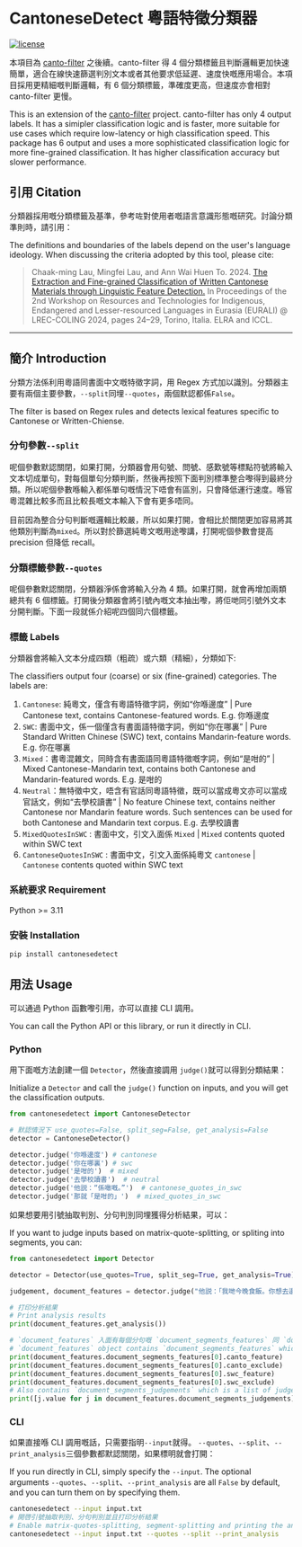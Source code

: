# CantoneseDetect 粵語特徵分類器

[![license](https://img.shields.io/github/license/DAVFoundation/captain-n3m0.svg?style=for-the-badge&color=)](https://github.com/DAVFoundation/captain-n3m0/blob/master/LICENSE)

本項目為 [canto-filter](https://github.com/CanCLID/canto-filter) 之後續。canto-filter 得 4 個分類標籤且判斷邏輯更加快速簡單，適合在線快速篩選判別文本或者其他要求低延遲、速度快嘅應用場合。本項目採用更精細嘅判斷邏輯，有 6 個分類標籤，準確度更高，但速度亦會相對 canto-filter 更慢。

This is an extension of the [canto-filter](https://github.com/CanCLID/canto-filter) project. canto-filter has only 4 output labels. It has a simipler classification logic and is faster, more suitable for use cases which require low-latency or high classification speed. This package has 6 output and uses a more sophisticated classification logic for more fine-grained classification. It has higher classification accuracy but slower performance.

## 引用 Citation

分類器採用嘅分類標籤及基準，參考咗對使用者嘅語言意識形態嘅研究。討論分類準則時，請引用：

The definitions and boundaries of the labels depend on the user's language ideology.
When discussing the criteria adopted by this tool, please cite:

> Chaak-ming Lau, Mingfei Lau, and Ann Wai Huen To. 2024.
> [The Extraction and Fine-grained Classification of Written Cantonese Materials through Linguistic Feature Detection.](https://aclanthology.org/2024.eurali-1.4/)
> In Proceedings of the 2nd Workshop on Resources and Technologies for Indigenous, Endangered and Lesser-resourced Languages in Eurasia (EURALI)
> @ LREC-COLING 2024, pages 24–29, Torino, Italia. ELRA and ICCL.

---

## 簡介 Introduction

分類方法係利用粵語同書面中文嘅特徵字詞，用 Regex 方式加以識別。分類器主要有兩個主要參數，`--split`同埋`--quotes`，兩個默認都係`False`。

The filter is based on Regex rules and detects lexical features specific to Cantonese or Written-Chiense.

### 分句參數`--split`

呢個參數默認關閉，如果打開，分類器會用句號、問號、感歎號等標點符號將輸入文本切成單句，對每個單句分類判斷，然後再按照下面判別標準整合嚟得到最終分類。所以呢個參數喺輸入都係單句嘅情況下唔會有區別，只會降低運行速度。喺官粵混雜比較多而且比較長嘅文本輸入下會有更多唔同。

目前因為整合分句判斷嘅邏輯比較嚴，所以如果打開，會相比於關閉更加容易將其他類別判斷為`mixed`。所以對於篩選純粵文嘅用途嚟講，打開呢個參數會提高 precision 但降低 recall。

### 分類標籤參數`--quotes`

呢個參數默認關閉，分類器淨係會將輸入分為 4 類。如果打開，就會再增加兩類總共有 6 個標籤。打開後分類器會將引號內嘅文本抽出嚟，將佢哋同引號外文本分開判斷。下面一段就係介紹呢四個同六個標籤。

### 標籤 Labels

分類器會將輸入文本分成四類（粗疏）或六類（精細），分類如下:

The classifiers output four (coarse) or six (fine-grained) categories. The labels are:

1. `Cantonese`: 純粵文，僅含有粵語特徵字詞，例如“你喺邊度” | Pure Cantonese text, contains Cantonese-featured words. E.g. 你喺邊度
1. `SWC`: 書面中文，係一個僅含有書面語特徵字詞，例如“你在哪裏” | Pure Standard Written Chinese (SWC) text, contains Mandarin-feature words. E.g. 你在哪裏
1. `Mixed`：書粵混雜文，同時含有書面語同粵語特徵嘅字詞，例如“是咁的” | Mixed Cantonese-Mandarin text, contains both Cantonese and Mandarin-featured words. E.g. 是咁的
1. `Neutral`：無特徵中文，唔含有官話同粵語特徵，既可以當成粵文亦可以當成官話文，例如“去學校讀書” | No feature Chinese text, contains neither Cantonese nor Mandarin feature words. Such sentences can be used for both Cantonese and Mandarin text corpus. E.g. 去學校讀書
1. `MixedQuotesInSWC` : 書面中文，引文入面係 `Mixed` | `Mixed` contents quoted within SWC text
1. `CantoneseQuotesInSWC` : 書面中文，引文入面係純粵文 `cantonese` | `Cantonese` contents quoted within SWC text

### 系統要求 Requirement

Python >= 3.11

### 安裝 Installation

```bash
pip install cantonesedetect
```

## 用法 Usage

可以通過 Python 函數嚟引用，亦可以直接 CLI 調用。

You can call the Python API or this library, or run it directly in CLI.

### Python

用下面嘅方法創建一個 `Detector`，然後直接調用 `judge()`就可以得到分類結果：

Initialize a `Detector` and call the `judge()` function on inputs, and you will get the classification outputs.

```python
from cantonesedetect import CantoneseDetector

# 默認情況下 use_quotes=False, split_seg=False, get_analysis=False
detector = CantoneseDetector()

detector.judge('你喺邊度') # cantonese
detector.judge('你在哪裏') # swc
detector.judge('是咁的')  # mixed
detector.judge('去學校讀書')  # neutral
detector.judge('他説：“係噉嘅。”')  # cantonese_quotes_in_swc
detector.judge('那就「是咁的」')  # mixed_quotes_in_swc
```

如果想要用引號抽取判別、分句判別同埋獲得分析結果，可以：

If you want to judge inputs based on matrix-quote-splitting, or spliting into segments, you can:

```python
from cantonesedetect import Detector

detector = Detector(use_quotes=True, split_seg=True, get_analysis=True)

judgement, document_features = detector.judge("他説：「我哋今晚食飯。你想去邊度食？」")

# 打印分析結果
# Print analysis results
print(document_features.get_analysis())

# `document_features` 入面有每個分句嘅 `document_segments_features` 同 `document_segments_judgements`
# `document_features` object contains `document_segments_features` which is a list of segment features
print(document_features.document_segments_features[0].canto_feature)
print(document_features.document_segments_features[0].canto_exclude)
print(document_features.document_segments_features[0].swc_feature)
print(document_features.document_segments_features[0].swc_exclude)
# Also contains `document_segments_judgements` which is a list of judgements of the segments
print([j.value for j in document_features.document_segments_judgements])
```

### CLI

如果直接喺 CLI 調用嘅話，只需要指明`--input`就得。 `--quotes`、`--split`、`--print_analysis`三個參數都默認關閉，如果標明就會打開：

If you run directly in CLI, simply specify the `--input`. The optional arguments `--quotes`、`--split`、`--print_analysis` are all `False` by default, and you can turn them on by specifying them.

```bash
cantonesedetect --input input.txt
# 開啓引號抽取判別、分句判別並且打印分析結果
# Enable matrix-quotes-splitting, segment-splitting and printing the analysis.
cantonesedetect --input input.txt --quotes --split --print_analysis
```
